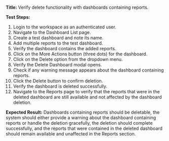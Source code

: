 **Title:** Verify delete functionality with dashboards containing reports.

**Test Steps:**
1. Login to the workspace as an authenticated user.
2. Navigate to the Dashboard List page.
3. Create a test dashboard and note its name.
4. Add multiple reports to the test dashboard.
5. Verify the dashboard contains the added reports.
6. Click on the More Actions button (three dots) for the dashboard.
7. Click on the Delete option from the dropdown menu.
8. Verify the Delete Dashboard modal opens.
9. Check if any warning message appears about the dashboard containing reports.
10. Click the Delete button to confirm deletion.
11. Verify the dashboard is deleted successfully.
12. Navigate to the Reports page to verify that the reports that were in the deleted dashboard are still available and not affected by the dashboard deletion.

**Expected Result:**
Dashboards containing reports should be deletable, the system should either provide a warning about the dashboard containing reports or handle the deletion gracefully, the deletion should complete successfully, and the reports that were contained in the deleted dashboard should remain available and unaffected in the Reports section.